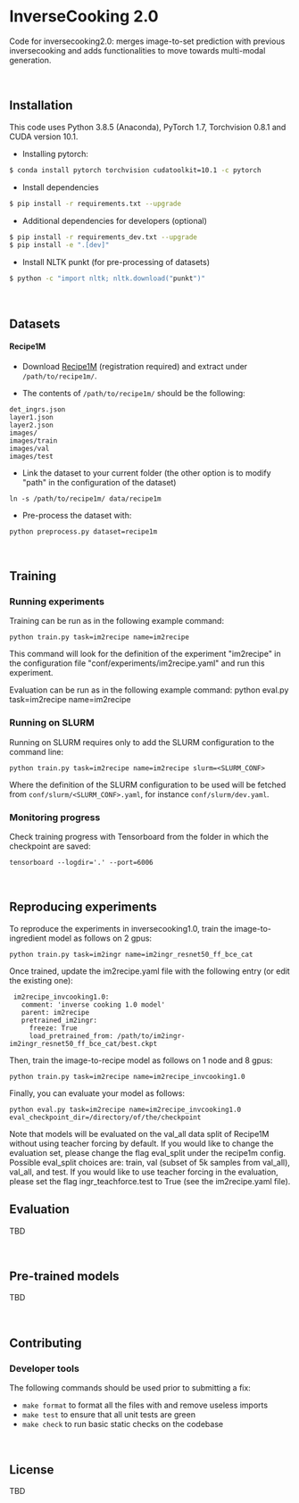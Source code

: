 # InverseCooking 2.0

Code for inversecooking2.0: merges image-to-set prediction with previous inversecooking and adds functionalities to move towards multi-modal generation.

<br>

## Installation

This code uses Python 3.8.5 (Anaconda), PyTorch 1.7, Torchvision 0.8.1 and CUDA version 10.1.

- Installing pytorch:
```bash
$ conda install pytorch torchvision cudatoolkit=10.1 -c pytorch
```

- Install dependencies
```bash
$ pip install -r requirements.txt --upgrade
```

- Additional dependencies for developers (optional)

```bash
$ pip install -r requirements_dev.txt --upgrade
$ pip install -e ".[dev]"
```

- Install NLTK punkt (for pre-processing of datasets)

```bash
$ python -c "import nltk; nltk.download("punkt")"
```

<br>

## Datasets

#### Recipe1M

- Download [Recipe1M](http://im2recipe.csail.mit.edu/dataset/download) (registration required) and extract under ```/path/to/recipe1m/```.

- The contents of ```/path/to/recipe1m/``` should be the following:

```
det_ingrs.json
layer1.json
layer2.json
images/
images/train
images/val
images/test
```

- Link the dataset to your current folder (the other option is to modify "path" in the configuration of the dataset)

```
ln -s /path/to/recipe1m/ data/recipe1m
```

- Pre-process the dataset with:

```
python preprocess.py dataset=recipe1m
```

<br>

## Training

### Running experiments

Training can be run as in the following example command:

    python train.py task=im2recipe name=im2recipe

This command will look for the definition of the experiment "im2recipe" in the configuration
file "conf/experiments/im2recipe.yaml" and run this experiment.

Evaluation can be run as in the following example command:
    python eval.py task=im2recipe name=im2recipe

### Running on SLURM

Running on SLURM requires only to add the SLURM configuration to the command line:

    python train.py task=im2recipe name=im2recipe slurm=<SLURM_CONF>

Where the definition of the SLURM configuration to be used will be fetched from `conf/slurm/<SLURM_CONF>.yaml`, for instance `conf/slurm/dev.yaml`.

### Monitoring progress

Check training progress with Tensorboard from the folder in which the checkpoint are saved:

    tensorboard --logdir='.' --port=6006

<br>

## Reproducing experiments

To reproduce the experiments in inversecooking1.0, train the image-to-ingredient model as follows on 2 gpus:

    python train.py task=im2ingr name=im2ingr_resnet50_ff_bce_cat

Once trained, update the im2recipe.yaml file with the following entry (or edit the existing one):
```
 im2recipe_invcooking1.0:
   comment: 'inverse cooking 1.0 model'
   parent: im2recipe
   pretrained_im2ingr:
     freeze: True
     load_pretrained_from: /path/to/im2ingr-im2ingr_resnet50_ff_bce_cat/best.ckpt
```
Then, train the image-to-recipe model as follows on 1 node and 8 gpus:

    python train.py task=im2recipe name=im2recipe_invcooking1.0

Finally, you can evaluate your model as follows:

    python eval.py task=im2recipe name=im2recipe_invcooking1.0 eval_checkpoint_dir=/directory/of/the/checkpoint

Note that models will be evaluated on the val_all data split of Recipe1M without using teacher forcing by default. If you would like to change the evaluation set, please change the flag eval_split under the recipe1m config. Possible eval_split choices are: train, val (subset of 5k samples from val_all), val_all, and test. If you would like to use teacher forcing in the evaluation, please set the flag ingr_teachforce.test to True (see the im2recipe.yaml file).

## Evaluation

TBD

<br>

## Pre-trained models
TBD

<br>

## Contributing

### Developer tools

The following commands should be used prior to submitting a fix:

- `make format` to format all the files with and remove useless imports
- `make test` to ensure that all unit tests are green
- `make check` to run basic static checks on the codebase

<br>

## License

TBD